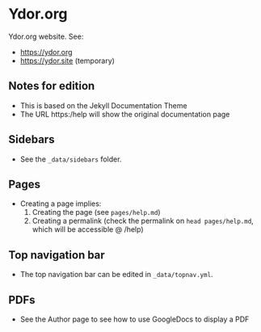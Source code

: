 # Ydor.org

Ydor.org website. See:

* https://ydor.org
* https://ydor.site (temporary)

## Notes for edition

* This is based on the Jekyll Documentation Theme
* The URL https:/help will show the original documentation page

## Sidebars

* See the `_data/sidebars` folder.

## Pages

* Creating a page implies:
	1. Creating the page (see `pages/help.md`)
	2. Creating a permalink (check the permalink on `head pages/help.md`, which will be accessible @ /help)

## Top navigation bar

* The top navigation bar can be edited in `_data/topnav.yml`.

## PDFs

* See the Author page to see how to use GoogleDocs to display a PDF
